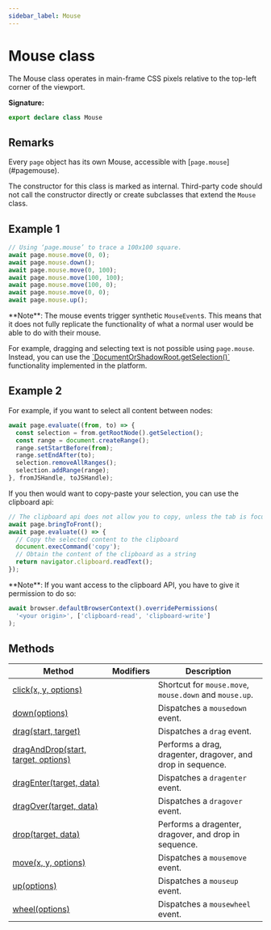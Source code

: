 ```yaml
---
sidebar_label: Mouse
---
```

# Mouse class

The Mouse class operates in main-frame CSS pixels relative to the top-left corner of the viewport.

**Signature:**

```typescript
export declare class Mouse 
```

## Remarks

Every `page` object has its own Mouse, accessible with \[`page.mouse`\](\#pagemouse).

The constructor for this class is marked as internal. Third-party code should not call the constructor directly or create subclasses that extend the `Mouse` class.

## Example 1


```ts
// Using ‘page.mouse’ to trace a 100x100 square.
await page.mouse.move(0, 0);
await page.mouse.down();
await page.mouse.move(0, 100);
await page.mouse.move(100, 100);
await page.mouse.move(100, 0);
await page.mouse.move(0, 0);
await page.mouse.up();
```
\*\*Note\*\*: The mouse events trigger synthetic `MouseEvent`s. This means that it does not fully replicate the functionality of what a normal user would be able to do with their mouse.

For example, dragging and selecting text is not possible using `page.mouse`. Instead, you can use the [\`DocumentOrShadowRoot.getSelection()\`](https://developer.mozilla.org/en-US/docs/Web/API/DocumentOrShadowRoot/getSelection) functionality implemented in the platform.

## Example 2

For example, if you want to select all content between nodes:

```ts
await page.evaluate((from, to) => {
  const selection = from.getRootNode().getSelection();
  const range = document.createRange();
  range.setStartBefore(from);
  range.setEndAfter(to);
  selection.removeAllRanges();
  selection.addRange(range);
}, fromJSHandle, toJSHandle);
```
If you then would want to copy-paste your selection, you can use the clipboard api:

```ts
// The clipboard api does not allow you to copy, unless the tab is focused.
await page.bringToFront();
await page.evaluate(() => {
  // Copy the selected content to the clipboard
  document.execCommand('copy');
  // Obtain the content of the clipboard as a string
  return navigator.clipboard.readText();
});
```
\*\*Note\*\*: If you want access to the clipboard API, you have to give it permission to do so:

```ts
await browser.defaultBrowserContext().overridePermissions(
  '<your origin>', ['clipboard-read', 'clipboard-write']
);
```

## Methods

|  Method | Modifiers | Description |
|  --- | --- | --- |
|  [click(x, y, options)](./puppeteer.mouse.click.md) |  | Shortcut for <code>mouse.move</code>, <code>mouse.down</code> and <code>mouse.up</code>. |
|  [down(options)](./puppeteer.mouse.down.md) |  | Dispatches a <code>mousedown</code> event. |
|  [drag(start, target)](./puppeteer.mouse.drag.md) |  | Dispatches a <code>drag</code> event. |
|  [dragAndDrop(start, target, options)](./puppeteer.mouse.draganddrop.md) |  | Performs a drag, dragenter, dragover, and drop in sequence. |
|  [dragEnter(target, data)](./puppeteer.mouse.dragenter.md) |  | Dispatches a <code>dragenter</code> event. |
|  [dragOver(target, data)](./puppeteer.mouse.dragover.md) |  | Dispatches a <code>dragover</code> event. |
|  [drop(target, data)](./puppeteer.mouse.drop.md) |  | Performs a dragenter, dragover, and drop in sequence. |
|  [move(x, y, options)](./puppeteer.mouse.move.md) |  | Dispatches a <code>mousemove</code> event. |
|  [up(options)](./puppeteer.mouse.up.md) |  | Dispatches a <code>mouseup</code> event. |
|  [wheel(options)](./puppeteer.mouse.wheel.md) |  | Dispatches a <code>mousewheel</code> event. |

